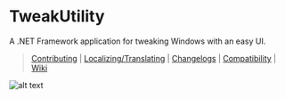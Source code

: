 # TweakUtility
A .NET Framework application for tweaking Windows with an easy UI.

> [Contributing](https://github.com/Craftplacer/TweakUtility/blob/master/CONTRIBUTING.md) | [Localizing/Translating](https://github.com/Craftplacer/TweakUtility/blob/master/LOCALIZATION.md) | [Changelogs](https://github.com/Craftplacer/TweakUtility/blob/master/CHANGELOG.md) | [Compatibility](https://github.com/Craftplacer/TweakUtility/blob/master/COMPATIBILITY.md) | [Wiki](https://github.com/Craftplacer/TweakUtility/wiki)

![alt text](https://raw.githubusercontent.com/Craftplacer/TweakUtility/master/readme.png "TweakUtility in Action")
